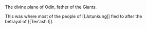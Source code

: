 The divine plane of Odin, father of the Giants. 

This was where most of the people of [[Jotunkung]] fled to after the betrayal of [[Tev'ash I]]. 
